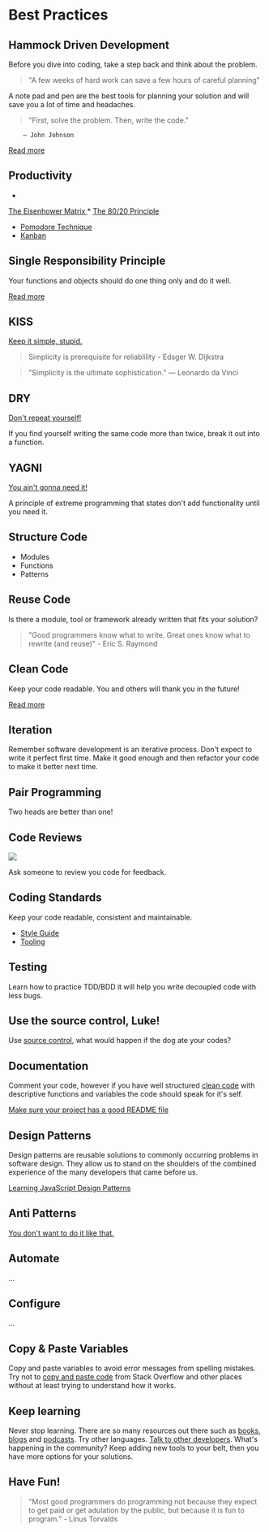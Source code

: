 # Best Practices

## Hammock Driven Development
Before you dive into coding, take a step back and think about the problem.


> "A few weeks of hard work can save a few hours of careful planning"

A note pad and pen are the best tools for planning your solution and will save you a lot of time and headaches.


> "First, solve the problem. Then, write the code."

        — John Johnson



[Read more
](https://data-sorcery.org/2010/12/29/hammock-driven-dev/)

## Productivity

* 
[The Eisenhower Matrix
](http://www.eisenhower.me/eisenhower-matrix/)
* 
[The 80/20 Principle
](https://en.wikipedia.org/wiki/Pareto_principle)
* [Pomodore Technique](http://cirillocompany.de/pages/pomodoro-technique)
* [Kanban](https://www.atlassian.com/agile/kanban)

## Single Responsibility Principle
Your functions and objects should do one thing only and do it well.

[Read more
](https://en.wikipedia.org/wiki/Single_responsibility_principle)

## KISS
[Keep it simple, stupid.](https://en.wikipedia.org/wiki/KISS_principle)


> Simplicity is prerequisite for reliablility
>     - Edsger W. Dijkstra 



> "Simplicity is the ultimate sophistication."
>         — Leonardo da Vinci


## DRY
[Don't repeat yourself!](https://en.wikipedia.org/wiki/Don't_repeat_yourself)  

If you find yourself writing the same code more than twice, break it out into a function.

## YAGNI
[You ain't gonna need it!](https://en.wikipedia.org/wiki/You_aren't_gonna_need_it)  

A principle of extreme programming that states don't add functionality until you need it.

## Structure Code
* Modules
* Functions
* Patterns

## Reuse Code
Is there a module, tool or framework already written that fits your solution?


> "Good programmers know what to write. Great ones know what to rewrite (and reuse)"
        - Eric S. Raymond

## Clean Code
Keep your code readable.  You and others will thank you in the future!

[Read more
](http://ricardogeek.com/docs/clean_code.pdf)

## Iteration
Remember software development is an iterative process.  Don't expect to write it perfect first time.  Make it good enough and then refactor your code to make it better next time.

## Pair Programming
Two heads are better than one!

## Code Reviews
![](https://blog.codinghorror.com/content/images/uploads/2009/02/6a0120a85dcdae970b012877707a45970c-pi.png)

Ask someone to review you code for feedback. 


## Coding Standards
Keep your code readable, consistent and maintainable.

* [Style Guide](https://github.com/rwaldron/idiomatic.js)
* [Tooling](http://eslint.org/) 

## Testing
Learn how to practice TDD/BDD it will help you write decoupled code with less bugs.

## Use the source control, Luke!
Use [source control](https://javascript101.gitbooks.io/guide/content/version_control.html), what would happen if the dog ate your codes?

## Documentation
Comment your code, however if you have well structured [clean code](http://ricardogeek.com/docs/clean_code.pdf) with descriptive functions and variables the code should speak for it's self.

[Make sure your project has a good README file
](https://github.com/noffle/art-of-readme)

## Design Patterns
Design patterns are reusable solutions to commonly occurring problems in software design.  They allow us to stand on the shoulders of the combined experience of the many developers that came before us.

[Learning JavaScript Design Patterns
](https://addyosmani.com/resources/essentialjsdesignpatterns/book/#facadepatternjavascript)

## Anti Patterns
[You don't want to do it like that.](https://sourcemaking.com/antipatterns/software-development-antipatterns)

## Automate
...

## Configure
...


## Copy & Paste Variables
Copy and paste variables to avoid error messages from spelling mistakes.  Try not to [copy and paste code](https://sourcemaking.com/antipatterns/cut-and-paste-programming) from Stack Overflow and other places without at least trying to understand how it works.

## Keep learning
Never stop learning.  There are so many resources out there such as [books](https://www.safaribooksonline.com/register/), [blogs](http://ilikekillnerds.com/2015/10/a-list-of-great-blogs-sites-about-javascript/) and [podcasts](https://devchat.tv/js-jabber).  Try other languages.  [Talk to other developers](https://www.meetup.com/CodeHub-Bristol/).  What's happening in the community?  Keep adding new tools to your belt, then you have more options for your solutions.

## Have Fun!

> "Most good programmers do programming not because they expect to get paid or get adulation by the public, but because it is fun to program." 
        - Linus Torvalds


